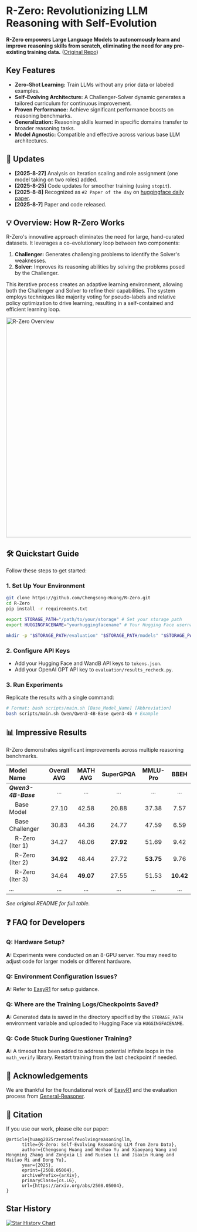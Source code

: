 # R-Zero: Revolutionizing LLM Reasoning with Self-Evolution 

**R-Zero empowers Large Language Models to autonomously learn and improve reasoning skills from scratch, eliminating the need for any pre-existing training data.** ([Original Repo](https://github.com/Chengsong-Huang/R-Zero))

## Key Features

*   **Zero-Shot Learning:** Train LLMs without any prior data or labeled examples.
*   **Self-Evolving Architecture:**  A Challenger-Solver dynamic generates a tailored curriculum for continuous improvement.
*   **Proven Performance:** Achieve significant performance boosts on reasoning benchmarks.
*   **Generalization:** Reasoning skills learned in specific domains transfer to broader reasoning tasks.
*   **Model Agnostic:** Compatible and effective across various base LLM architectures.

## 🚀 Updates

*   **[2025-8-27]** Analysis on iteration scaling and role assignment (one model taking on two roles) added.
*   **[2025-8-25]** Code updates for smoother training (using `stopit`).
*   **[2025-8-8]**  Recognized as `#2 Paper of the day` on [huggingface daily paper](https://huggingface.co/papers/2508.05004).
*   **[2025-8-7]** Paper and code released.

## 💡 Overview: How R-Zero Works

R-Zero's innovative approach eliminates the need for large, hand-curated datasets. It leverages a co-evolutionary loop between two components:

1.  **Challenger:**  Generates challenging problems to identify the Solver's weaknesses.
2.  **Solver:** Improves its reasoning abilities by solving the problems posed by the Challenger.

This iterative process creates an adaptive learning environment, allowing both the Challenger and Solver to refine their capabilities. The system employs techniques like majority voting for pseudo-labels and relative policy optimization to drive learning, resulting in a self-contained and efficient learning loop.

<img src="./figs/abstract.png" alt="R-Zero Overview" width="600"/>

## 🛠 Quickstart Guide

Follow these steps to get started:

### 1. Set Up Your Environment

```bash
git clone https://github.com/Chengsong-Huang/R-Zero.git
cd R-Zero
pip install -r requirements.txt

export STORAGE_PATH="/path/to/your/storage" # Set your storage path
export HUGGINGFACENAME="yourhuggingfacename" # Your Hugging Face username

mkdir -p "$STORAGE_PATH/evaluation" "$STORAGE_PATH/models" "$STORAGE_PATH/generated_question" "$STORAGE_PATH/temp_results"
```

### 2. Configure API Keys

*   Add your Hugging Face and WandB API keys to `tokens.json`.
*   Add your OpenAI GPT API key to `evaluation/results_recheck.py`.

### 3. Run Experiments

Replicate the results with a single command:

```bash
# Format: bash scripts/main.sh [Base_Model_Name] [Abbreviation]
bash scripts/main.sh Qwen/Qwen3-4B-Base qwen3-4b # Example
```

## 📊 Impressive Results

R-Zero demonstrates significant improvements across multiple reasoning benchmarks.

| Model Name           | Overall AVG | MATH AVG | SuperGPQA | MMLU-Pro | BBEH  |
| :------------------- | :----------: | :------: | :-------: | :------: | :---: |
| ***Qwen3-4B-Base***   |      ...     |   ...    |    ...    |   ...    |  ...  |
| &emsp;Base Model     |     27.10    |   42.58  |    20.88  |   37.38  |  7.57 |
| &emsp;Base Challenger|     30.83    |   44.36  |    24.77  |   47.59  |  6.59 |
| &emsp;R-Zero (Iter 1) |     34.27    |   48.06  | **27.92** |   51.69  |  9.42 |
| &emsp;R-Zero (Iter 2) | **34.92**    |   48.44  |    27.72  | **53.75** |  9.76 |
| &emsp;R-Zero (Iter 3) |     34.64    | **49.07**  |    27.55  |   51.53  | **10.42** |
| ...                  |      ...     |   ...    |    ...    |   ...    |  ...  |

*See original README for full table.*

## ❓ FAQ for Developers

### Q: Hardware Setup?
**A:** Experiments were conducted on an 8-GPU server. You may need to adjust code for larger models or different hardware.

### Q: Environment Configuration Issues?
**A:** Refer to [EasyR1](https://github.com/hiyouga/EasyR1/tree/main) for setup guidance.

### Q: Where are the Training Logs/Checkpoints Saved?
**A:**  Generated data is saved in the directory specified by the `STORAGE_PATH` environment variable and uploaded to Hugging Face via `HUGGINGFACENAME`.

### Q: Code Stuck During Questioner Training?
**A:**  A timeout has been added to address potential infinite loops in the `math_verify` library. Restart training from the last checkpoint if needed.

## 🙏 Acknowledgements

We are thankful for the foundational work of [EasyR1](https://github.com/hiyouga/EasyR1/tree/main) and the evaluation process from [General-Reasoner](https://github.com/TIGER-AI-Lab/General-Reasoner).

## 💬 Citation

If you use our work, please cite our paper:

```
@article{huang2025rzeroselfevolvingreasoningllm,
      title={R-Zero: Self-Evolving Reasoning LLM from Zero Data}, 
      author={Chengsong Huang and Wenhao Yu and Xiaoyang Wang and Hongming Zhang and Zongxia Li and Ruosen Li and Jiaxin Huang and Haitao Mi and Dong Yu},
      year={2025},
      eprint={2508.05004},
      archivePrefix={arXiv},
      primaryClass={cs.LG},
      url={https://arxiv.org/abs/2508.05004}, 
}
```

## Star History

[![Star History Chart](https://api.star-history.com/svg?repos=Chengsong-Huang/R-Zero&type=Date)](https://star-history.com/#Chengsong-Huang/R-Zero&Date)